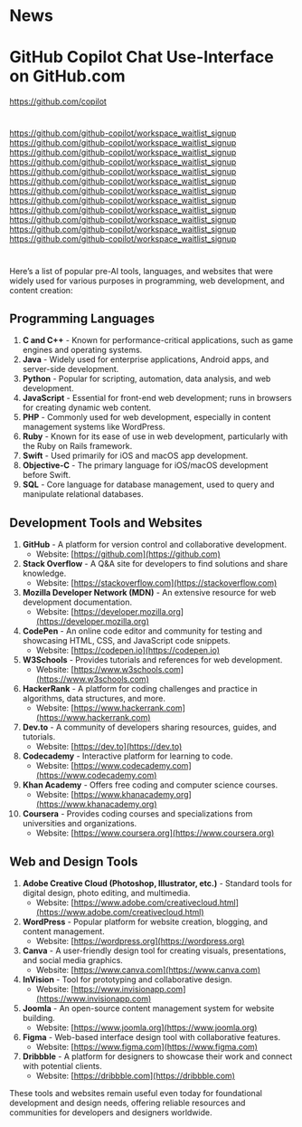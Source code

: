 # News

# GitHub Copilot Chat Use-Interface on GitHub.com

https://github.com/copilot

#

https://github.com/github-copilot/workspace_waitlist_signup
https://github.com/github-copilot/workspace_waitlist_signup
https://github.com/github-copilot/workspace_waitlist_signup
https://github.com/github-copilot/workspace_waitlist_signup
https://github.com/github-copilot/workspace_waitlist_signup
https://github.com/github-copilot/workspace_waitlist_signup
https://github.com/github-copilot/workspace_waitlist_signup
https://github.com/github-copilot/workspace_waitlist_signup
https://github.com/github-copilot/workspace_waitlist_signup
https://github.com/github-copilot/workspace_waitlist_signup
https://github.com/github-copilot/workspace_waitlist_signup
https://github.com/github-copilot/workspace_waitlist_signup

#

Here’s a list of popular pre-AI tools, languages, and websites that were widely used for various purposes in programming, web development, and content creation:

## Programming Languages
1. **C and C++** - Known for performance-critical applications, such as game engines and operating systems.
2. **Java** - Widely used for enterprise applications, Android apps, and server-side development.
3. **Python** - Popular for scripting, automation, data analysis, and web development.
4. **JavaScript** - Essential for front-end web development; runs in browsers for creating dynamic web content.
5. **PHP** - Commonly used for web development, especially in content management systems like WordPress.
6. **Ruby** - Known for its ease of use in web development, particularly with the Ruby on Rails framework.
7. **Swift** - Used primarily for iOS and macOS app development.
8. **Objective-C** - The primary language for iOS/macOS development before Swift.
9. **SQL** - Core language for database management, used to query and manipulate relational databases.

## Development Tools and Websites
1. **GitHub** - A platform for version control and collaborative development.
   - Website: [https://github.com](https://github.com)
2. **Stack Overflow** - A Q&A site for developers to find solutions and share knowledge.
   - Website: [https://stackoverflow.com](https://stackoverflow.com)
3. **Mozilla Developer Network (MDN)** - An extensive resource for web development documentation.
   - Website: [https://developer.mozilla.org](https://developer.mozilla.org)
4. **CodePen** - An online code editor and community for testing and showcasing HTML, CSS, and JavaScript code snippets.
   - Website: [https://codepen.io](https://codepen.io)
5. **W3Schools** - Provides tutorials and references for web development.
   - Website: [https://www.w3schools.com](https://www.w3schools.com)
6. **HackerRank** - A platform for coding challenges and practice in algorithms, data structures, and more.
   - Website: [https://www.hackerrank.com](https://www.hackerrank.com)
7. **Dev.to** - A community of developers sharing resources, guides, and tutorials.
   - Website: [https://dev.to](https://dev.to)
8. **Codecademy** - Interactive platform for learning to code.
   - Website: [https://www.codecademy.com](https://www.codecademy.com)
9. **Khan Academy** - Offers free coding and computer science courses.
   - Website: [https://www.khanacademy.org](https://www.khanacademy.org)
10. **Coursera** - Provides coding courses and specializations from universities and organizations.
    - Website: [https://www.coursera.org](https://www.coursera.org)

## Web and Design Tools
1. **Adobe Creative Cloud (Photoshop, Illustrator, etc.)** - Standard tools for digital design, photo editing, and multimedia.
   - Website: [https://www.adobe.com/creativecloud.html](https://www.adobe.com/creativecloud.html)
2. **WordPress** - Popular platform for website creation, blogging, and content management.
   - Website: [https://wordpress.org](https://wordpress.org)
3. **Canva** - A user-friendly design tool for creating visuals, presentations, and social media graphics.
   - Website: [https://www.canva.com](https://www.canva.com)
4. **InVision** - Tool for prototyping and collaborative design.
   - Website: [https://www.invisionapp.com](https://www.invisionapp.com)
5. **Joomla** - An open-source content management system for website building.
   - Website: [https://www.joomla.org](https://www.joomla.org)
6. **Figma** - Web-based interface design tool with collaborative features.
   - Website: [https://www.figma.com](https://www.figma.com)
7. **Dribbble** - A platform for designers to showcase their work and connect with potential clients.
   - Website: [https://dribbble.com](https://dribbble.com)

These tools and websites remain useful even today for foundational development and design needs, offering reliable resources and communities for developers and designers worldwide.
